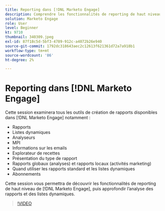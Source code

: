 ```yaml
---
title: Reporting dans [!DNL Marketo Engage]
description: Comprendre les fonctionnalités de reporting de haut niveau dans [!DNL Marketo Engage], puis approfondir l’analyse des rapports et des listes dynamiques.
solution: Marketo Engage
role: User
level: Beginner
kt: 9710
thumbnail: 340309.jpeg
exl-id: 87f18c5d-5bf3-4789-912c-a4072b26e940
source-git-commit: 1792dc318643aec2c12613f621361d72a7a918b1
workflow-type: tm+mt
source-wordcount: '86'
ht-degree: 2%

---
```


# Reporting dans [!DNL Marketo Engage]

Cette session examinera tous les outils de création de rapports disponibles dans [!DNL Marketo Engage] notamment :

* Rapports
* Listes dynamiques
* Analyseurs
* MPI
* Informations sur les emails
* Explorateur de recettes
* Présentation du type de rapport
* Rapports globaux (analyses) et rapports locaux (activités marketing)
* Quand utiliser les rapports standard et les listes dynamiques
* Abonnements

Cette session vous permettra de découvrir les fonctionnalités de reporting de haut niveau de [!DNL Marketo Engage], puis approfondir l’analyse des rapports et des listes dynamiques.

>[!VIDEO](https://video.tv.adobe.com/v/340309/?quality=12&learn=on)
